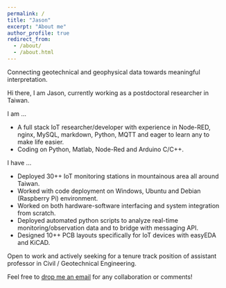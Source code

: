 ```yaml
---
permalink: /
title: "Jason"
excerpt: "About me"
author_profile: true
redirect_from: 
  - /about/
  - /about.html
---
```


Connecting geotechnical and geophysical data towards meaningful interpretation.

Hi there, I am Jason, currently working as a postdoctoral researcher in Taiwan.

I am ...
- A full stack IoT researcher/developer with experience in Node-RED, nginx, MySQL, markdown, Python, MQTT and eager to learn any to make life easier.
- Coding on Python, Matlab, Node-Red and Arduino C/C++.

I have ...
- Deployed 30++ IoT monitoring stations in mountainous area all around Taiwan.
- Worked with code deployment on Windows, Ubuntu and Debian (Raspberry Pi) environment.
- Worked on both hardware-software interfacing and system integration from scratch.
- Deployed automated python scripts to analyze real-time monitoring/observation data and to bridge with messaging API.
- Designed 10++ PCB layouts specifically for IoT devices with easyEDA and KiCAD.

Open to work and actively seeking for a tenure track position of assistant professor in Civil / Geotechnical Engineering.

Feel free to <a href='mailto:yinjeh.ngui@gmail.com'>drop me an email</a> for any collaboration or comments!
